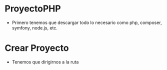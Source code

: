 # ProyectoPHP

- Primero tenemos que descargar todo lo necesario como php, composer, symfony, node.js, etc.
  
# Crear Proyecto

- Tenemos que dirigirnos a la ruta 

